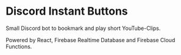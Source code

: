 # Discord Instant Buttons
Small Discord bot to bookmark and play short YouTube-Clips. 

Powered by React, Firebase Realtime Database and Firebase Cloud Functions.